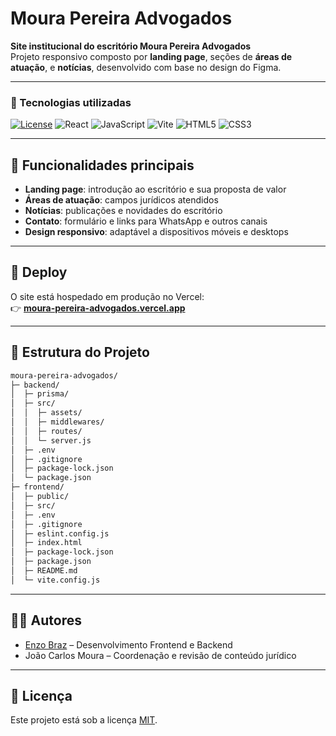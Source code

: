 # Moura Pereira Advogados

**Site institucional do escritório Moura Pereira Advogados**  
Projeto responsivo composto por **landing page**, seções de **áreas de atuação**, e **notícias**, desenvolvido com base no design do Figma.

---

### 🔖 Tecnologias utilizadas

[![License](https://img.shields.io/github/license/Ileriayo/markdown-badges?style=for-the-badge)](./LICENSE) 
![React](https://img.shields.io/badge/react-%2320232a.svg?style=for-the-badge&logo=react&logoColor=%2361DAFB) 
![JavaScript](https://img.shields.io/badge/javascript-%23323330.svg?style=for-the-badge&logo=javascript&logoColor=%23F7DF1E) 
![Vite](https://img.shields.io/badge/vite-%23646CFF.svg?style=for-the-badge&logo=vite&logoColor=white) 
![HTML5](https://img.shields.io/badge/html5-%23E34F26.svg?style=for-the-badge&logo=html5&logoColor=white) 
![CSS3](https://img.shields.io/badge/css3-%231572B6.svg?style=for-the-badge&logo=css3&logoColor=white)


---

## 📌 Funcionalidades principais

- **Landing page**: introdução ao escritório e sua proposta de valor  
- **Áreas de atuação**: campos jurídicos atendidos  
- **Notícias**: publicações e novidades do escritório  
- **Contato**: formulário e links para WhatsApp e outros canais  
- **Design responsivo**: adaptável a dispositivos móveis e desktops  

---

## 🚀 Deploy

O site está hospedado em produção no Vercel:  
👉 [**moura-pereira-advogados.vercel.app**](https://moura-pereira-advogados.vercel.app)

---

## 📂 Estrutura do Projeto

```bash
moura-pereira-advogados/
├─ backend/
│  ├─ prisma/
│  ├─ src/
│  │  ├─ assets/
│  │  ├─ middlewares/
│  │  ├─ routes/
│  │  └─ server.js
│  ├─ .env
│  ├─ .gitignore
│  ├─ package-lock.json
│  └─ package.json
├─ frontend/
│  ├─ public/
│  ├─ src/
│  ├─ .env
│  ├─ .gitignore
│  ├─ eslint.config.js
│  ├─ index.html
│  ├─ package-lock.json
│  ├─ package.json
│  ├─ README.md
│  └─ vite.config.js
```
---
## 👨‍💻 Autores
- [Enzo Braz](https://github.com/EnzoBraz00) – Desenvolvimento Frontend e Backend
- João Carlos Moura – Coordenação e revisão de conteúdo jurídico
  
---

## 📄 Licença

Este projeto está sob a licença [MIT](./LICENSE). 
